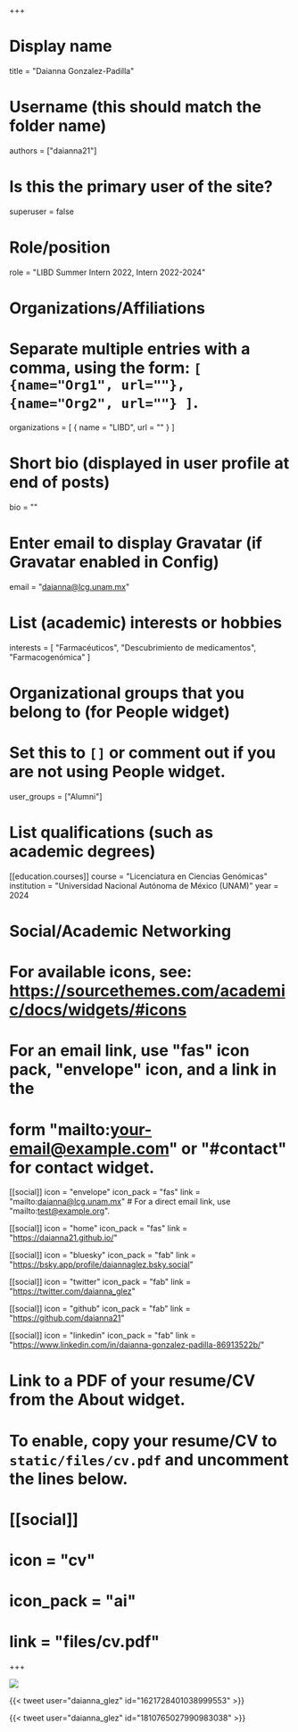 +++
# Display name
title = "Daianna Gonzalez-Padilla"

# Username (this should match the folder name)
authors = ["daianna21"]

# Is this the primary user of the site?
superuser = false

# Role/position
role = "LIBD Summer Intern 2022, Intern 2022-2024"

# Organizations/Affiliations
#   Separate multiple entries with a comma, using the form: `[ {name="Org1", url=""}, {name="Org2", url=""} ]`.
organizations = [ { name = "LIBD", url = "" } ]

# Short bio (displayed in user profile at end of posts)
bio = ""

# Enter email to display Gravatar (if Gravatar enabled in Config)
email = "daianna@lcg.unam.mx"

# List (academic) interests or hobbies
interests = [
  "Farmacéuticos",
  "Descubrimiento de medicamentos",
  "Farmacogenómica"
]

# Organizational groups that you belong to (for People widget)
#   Set this to `[]` or comment out if you are not using People widget.
user_groups = ["Alumni"]

# List qualifications (such as academic degrees)
[[education.courses]]
  course = "Licenciatura en Ciencias Genómicas"
  institution = "Universidad Nacional Autónoma de México (UNAM)"
  year = 2024
  
# Social/Academic Networking
# For available icons, see: https://sourcethemes.com/academic/docs/widgets/#icons
#   For an email link, use "fas" icon pack, "envelope" icon, and a link in the
#   form "mailto:your-email@example.com" or "#contact" for contact widget.

[[social]]
  icon = "envelope"
  icon_pack = "fas"
  link = "mailto:daianna@lcg.unam.mx"  # For a direct email link, use "mailto:test@example.org".
  
[[social]]
  icon = "home"
  icon_pack = "fas"
  link = "https://daianna21.github.io/"

[[social]]
  icon = "bluesky"
  icon_pack = "fab"
  link = "https://bsky.app/profile/daiannaglez.bsky.social"

[[social]]
  icon = "twitter"
  icon_pack = "fab"
  link = "https://twitter.com/daianna_glez"

[[social]]
  icon = "github"
  icon_pack = "fab"
  link = "https://github.com/daianna21"
  
[[social]]
    icon = "linkedin"
    icon_pack = "fab"
    link = "https://www.linkedin.com/in/daianna-gonzalez-padilla-86913522b/"

# Link to a PDF of your resume/CV from the About widget.
# To enable, copy your resume/CV to `static/files/cv.pdf` and uncomment the lines below.
# [[social]]
#   icon = "cv"
#   icon_pack = "ai"
#   link = "files/cv.pdf"

+++

![](http://ghchart.rshah.org/DA2536/daianna21.svg)

<script src="https://cdn.jsdelivr.net/npm/bsky-embed/dist/bsky-embed.es.js" async></script>
<bsky-embed username="daiannaglez.bsky.social" mode="" limit="2">
</bsky-embed>

{{< tweet user="daianna_glez" id="1621728401038999553" >}}

{{< tweet user="daianna_glez" id="1810765027990983038" >}}
